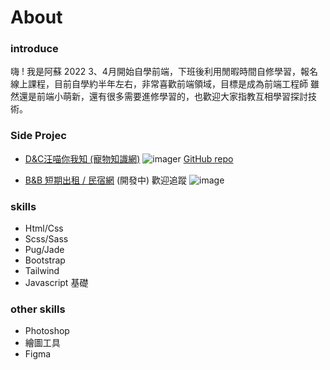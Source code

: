#  About 

### introduce
嗨 ! 我是阿蘇 
2022 3、4月開始自學前端，下班後利用閒暇時間自修學習，報名線上課程，目前自學約半年左右，非常喜歡前端領域，目標是成為前端工程師 
雖然還是前端小萌新，還有很多需要進修學習的，也歡迎大家指教互相學習探討技術。

### Side Projec
- [D&C汪喵你我知 (寵物知識網)](https://susu3131.github.io/Side-project1-DCPet/)
![image](https://user-images.githubusercontent.com/105415618/202088086-3ac33d04-7936-42ee-8f05-32361b2fde6c.png)r
[GitHub repo](https://github.com/susu3131/Side-project1-DCPet)

- [B&B 短期出租 / 民宿網](https://github.com/susu3131/Side-project2-bnb) (開發中) 歡迎追蹤 
![image](https://user-images.githubusercontent.com/105415618/202089051-53c182a4-9ca9-4a01-a98a-77decc8807d1.png)

###  skills
- Html/Css 
- Scss/Sass
- Pug/Jade
- Bootstrap
- Tailwind
- Javascript 基礎

### other skills
- Photoshop
- 繪圖工具
- Figma

